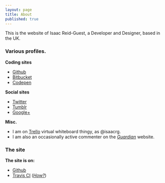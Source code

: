 ```yaml
---
layout: page
title: About
published: true
---
```


This is the website of Isaac Reid-Guest, a Developer and Designer, based in the UK.

### Various profiles.

**Coding sites**

- [Github](http://github.com/isaacrg)
- [Bitbucket](http://bitbucket.org/isaacrg)
- [Codepen](http://codepen.io/isaacrg/)

**Social sites**

- [Twitter](http://twitter.com/isaacreidguest)
- [Tumblr](http://isaacreidguest.tumblr.com/)
- <a rel="author" href="https://plus.google.com/+IsaacReidGuest?rel=author">Google+</a>

**Misc.**

- I am on [Trello](https://trello.com/isaacrg) virtual whiteboard thingy, as @isaacrg.
- I am also an occasionally active commenter on the [*Guardian*](https://profile.theguardian.com/user/id/11693340) website.


### The site
	
**The site is on:**

- [Github](https://github.com/isaacrg/isaacrg.github.io/)
- [Travis CI](https://travis-ci.org/isaacrg/isaacrg.github.io)  (*[How?](http://isaacrg.me/2014/10/24/Give-your-Github-pages-some-Travis-CI/)*)
